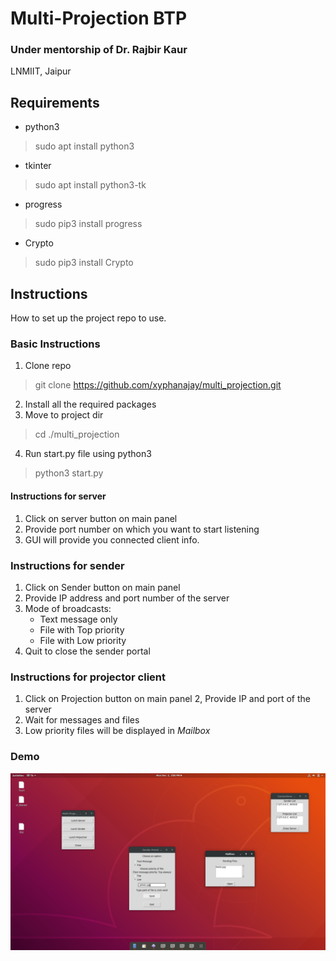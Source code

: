 # Multi-Projection BTP
### Under mentorship of Dr. Rajbir Kaur
LNMIIT, Jaipur

## Requirements
* python3
> sudo apt install python3
* tkinter
> sudo apt install python3-tk
* progress
> sudo pip3 install progress
* Crypto
> sudo pip3 install Crypto

## Instructions
How to set up the project repo to use.

### Basic Instructions
1. Clone repo
> git clone https://github.com/xyphanajay/multi_projection.git
2. Install all the required packages
3. Move to project dir
> cd ./multi_projection
4. Run start.py file using python3
> python3 start.py

#### Instructions for server
1. Click on server button on main panel
2. Provide port number on which you want to start listening
3. GUI will provide you connected client info.

### Instructions for sender
1. Click on Sender button on main panel
2. Provide IP address and port number of the server
3. Mode of broadcasts:
	* Text message only
	* File with Top priority
	* File with Low priority
4. Quit to close the sender portal

### Instructions for projector client
1. Click on Projection button on main panel
2, Provide IP and port of the server
3. Wait for messages and files
4. Low priority files will be displayed in *Mailbox*

### Demo

![Multi-Projection](Testing.png)
